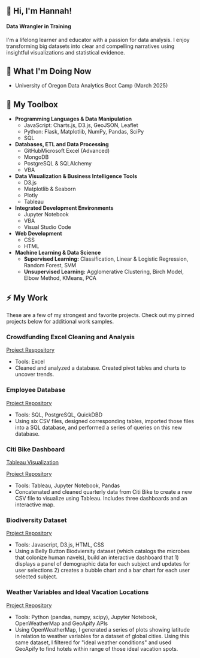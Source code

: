 ## 👋 Hi, I'm Hannah! 

#### Data Wrangler in Training 
I'm a lifelong learner and educator with a passion for data analysis. I enjoy transforming big datasets into clear and compelling narratives using insightful visualizations and statistical evidence. 

## 🌱 What I'm Doing Now
- University of Oregon Data Analytics Boot Camp (March 2025)
  
## 🧰 My Toolbox
- **Programming Languages & Data Manipulation**
  - JavaScript: Charts.js, D3.js, GeoJSON, Leaflet
  - Python: Flask, Matplotlib, NumPy, Pandas, SciPy
  - SQL
- **Databases, ETL and Data Processing**
  - GitHubMicrosoft Excel (Advanced)
  - MongoDB
  - PostgreSQL & SQLAlchemy
  - VBA
- **Data Visualization & Business Intelligence Tools**
  - D3.js
  - Matplotlib & Seaborn
  - Plotly
  - Tableau
- **Integrated Development Environments**
  - Jupyter Notebook
  - VBA
  - Visual Studio Code
- **Web Development**
  - CSS
  - HTML
- **Machine Learning & Data Science**
  - **Supervised Learning:** Classification, Linear & Logistic Regression, Random Forest, SVM
  - **Unsupervised Learning:** Agglomerative Clustering, Birch Model, Elbow Method, KMeans, PCA
 
## ⚡ My Work
These are a few of my strongest and favorite projects. Check out my pinned projects below for additional work samples. 

### Crowdfunding Excel Cleaning and Analysis
[Project Respository](https://github.com/hmk81996/excel-challenge)
- Tools: Excel
- Cleaned and analyzed a database. Created pivot tables and charts to uncover trends.

### Employee Database
[Project Repository](https://github.com/hmk81996/sql-challenge)
- Tools: SQL, PostgreSQL, QuickDBD
- Using six CSV files, designed corresponding tables, imported those files into a SQL database, and performed a series of queries on this new database.

### Citi Bike Dashboard
[Tableau Visualization](https://public.tableau.com/app/profile/hannah.miles.kingrey/viz/citibike_analysis_17392480645700/Story1)

[Project Repository](https://github.com/hmk81996/citibike-dashboard)
- Tools: Tableau, Jupyter Notebook, Pandas
- Concatenated and cleaned quarterly data from Citi Bike to create a new CSV file to visualize using Tableau. Includes three dashboards and an interactive map.

### Biodiversity Dataset
[Project Repository](https://github.com/hmk81996/javascript-visualization-challenge)
- Tools: Javascript, D3.js, HTML, CSS
- Using a Belly Button Biodviersity dataset (which catalogs the microbes that colonize human navels), build an interactive dashboard that 1) displays a panel of demographic data for each subject and updates for user selections 2) creates a bubble chart and a bar chart for each user selected subject.

### Weather Variables and Ideal Vacation Locations
[Project Repository](https://github.com/hmk81996/python-api-challenge/tree/main)
- Tools: Python (pandas, numpy, scipy), Jupyter Notebook, OpenWeatherMap and GeoApify APIs
- Using OpenWeatherMap, I generated a series of plots showing latitude in relation to weather variables for a dataset of global cities. Using this same dataset, I filtered for "ideal weather conditions" and used GeoApify to find hotels within range of those ideal vacation spots.

<!--
**hmk81996/hmk81996** is a ✨ _special_ ✨ repository because its `README.md` (this file) appears on your GitHub profile.

Here are some ideas to get you started:

- 🔭 I’m currently working on ...
- 🌱 I’m currently learning ...
- 👯 I’m looking to collaborate on ...
- 🤔 I’m looking for help with ...
- 💬 Ask me about ...
- 📫 How to reach me: ...
- 😄 Pronouns: ...
- ⚡ Fun fact: ...


## 📫 How to reach me:
📧 Email: hmk81996@gmail.com
💼 LinkedIn:
-->
